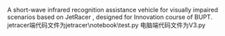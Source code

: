 A short-wave infrared recognition assistance vehicle for visually impaired scenarios based on JetRacer , designed for Innovation course of BUPT.
jetracer端代码文件为jetracer\notebook\test.py
电脑端代码文件为V3.py
